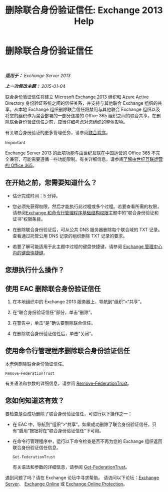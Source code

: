 ﻿---
title: '删除联合身份验证信任: Exchange 2013 Help'
TOCTitle: 删除联合身份验证信任
ms:assetid: dc4d126d-b567-470d-a5d0-e1402bf8f369
ms:mtpsurl: https://technet.microsoft.com/zh-cn/library/JJ657500(v=EXCHG.150)
ms:contentKeyID: 50491706
ms.date: 01/11/2018
mtps_version: v=EXCHG.150
ms.translationtype: HT
---

# 删除联合身份验证信任

 

_**适用于：** Exchange Server 2013_

_**上一次修改主题：** 2015-01-04_

联合身份验证信任将建立 Microsoft Exchange 2013 组织和 Azure Active Directory 身份验证系统之间的信任关系，并支持与其他联合 Exchange 组织的共享。从本地 Exchange 组织删除联合信任将禁用与其他联合 Exchange 组织以及将您的组织作为混合部署的一部分连接的 Office 365 组织之间的联合共享。在删除联合身份验证信任之前，应当仔细考虑对您组织的整体影响。

有关联合身份验证的更多管理任务，请参阅[联合程序](federation-procedures-exchange-2013-help.md)。

> [!IMPORTANT]  
> Exchange Server 2013 的此项功能与由世纪互联在中国运营的 Office 365 不完全兼容，可能需要遵循一些功能限制。有关详细信息，请参阅<a href="https://go.microsoft.com/fwlink/?linkid=313640">了解由世纪互联运营的 Office 365</a>。


## 在开始之前，您需要知道什么？

  - 估计完成时间：5 分钟。

  - 您必须先获得权限，然后才能执行此过程或多个过程。若要查看所需的权限，请参阅[Exchange 和命令行管理程序基础结构权限](exchange-and-shell-infrastructure-permissions-exchange-2013-help.md)主题中的“联合身份验证和证书”权限条目。

  - 在删除联合身份验证后，可从公共 DNS 服务器删除每个联合域的 TXT 记录。查看通过托管公用 DNS 记录的组织删除 TXT 记录的要求。

  - 若要了解可能适用于此主题中过程的键盘快捷键，请参阅 [Exchange 管理中心内的键盘快捷键](keyboard-shortcuts-in-the-exchange-admin-center-exchange-online-protection-help.md)。

## 您想执行什么操作？

## 使用 EAC 删除联合身份验证信任

1.  在本地组织中的 Exchange 2013 服务器上，导航到“组织”\>“共享”。

2.  在“联合身份验证信任”部分，单击“删除”。

3.  在警告中，单击“是”确认要删除联合信任。

4.  在删除联合身份验证信任后，单击“关闭”。

## 使用命令行管理程序删除联合身份验证信任

本示例删除联合身份验证信任。

    Remove-FederationTrust

有关语法和参数的详细信息，请参阅 [Remove-FederationTrust](https://technet.microsoft.com/zh-cn/library/dd351153\(v=exchg.150\))。

## 您如何知道这有效？

要检查是否成功删除了联合身份验证信任，可进行以下操作之一：

  - 在 EAC 中，导航到“组织”\>“共享”。如果成功删除了联合身份验证信任，只有“启用”按钮将在“联合身份验证信任”下可用。

  - 在命令行管理程序中，运行以下命令检查是否不再为您的 Exchange 组织返回联合身份验证信任信息。
    
        Get-FederationTrust
    
    有关语法和参数的详细信息，请参阅 [Get-FederationTrust](https://technet.microsoft.com/zh-cn/library/dd351262\(v=exchg.150\))。

遇到问题了吗？请在 Exchange 论坛中寻求帮助。 请访问以下论坛：[Exchange Server](https://go.microsoft.com/fwlink/p/?linkid=60612)、 [Exchange Online](https://go.microsoft.com/fwlink/p/?linkid=267542) 或 [Exchange Online Protection](https://go.microsoft.com/fwlink/p/?linkid=285351)。

